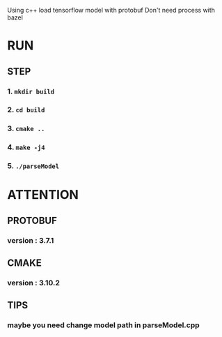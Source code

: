 Using c++ load tensorflow model with protobuf
Don't need process with bazel

# RUN
## STEP 
### 1. ```mkdir build```
### 2. ```cd build```
### 3. ```cmake ..```
### 4. ```make -j4```
### 5. ```./parseModel```


# ATTENTION

## PROTOBUF
### version : 3.7.1

## CMAKE
### version : 3.10.2

## TIPS
### maybe you need change model path in parseModel.cpp
